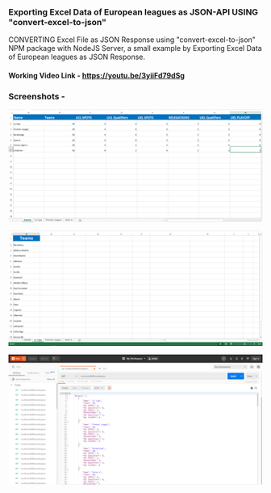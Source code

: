 ### Exporting Excel Data of European leagues as JSON-API USING "convert-excel-to-json"

CONVERTING Excel File as JSON Response using "convert-excel-to-json" NPM package with NodeJS Server, a small example by Exporting Excel Data of European leagues as JSON Response.

#### Working Video Link - https://youtu.be/3yiiFd79dSg

### Screenshots -

![DETAILS](/1.png?raw=true)

![TEAM LIST](/2.png?raw=true)

![POSTMAN JSON RESPONSE](/3.png?raw=true)
